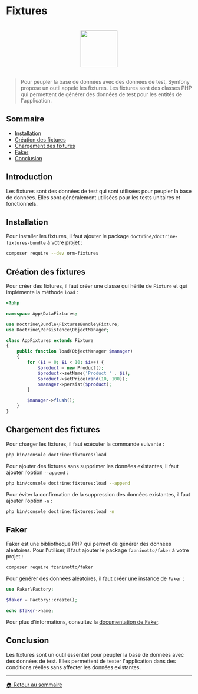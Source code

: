 # Fixtures

<br>

<center>
<img src="https://symfony.com/logos/symfony_black_03.png" width="100">
</center>

<br>

> Pour peupler la base de données avec des données de test, Symfony propose un outil appelé les fixtures. Les fixtures sont des classes PHP qui permettent de générer des données de test pour les entités de l'application.

## Sommaire

-   [Installation](#installation)
-   [Création des fixtures](#création-des-fixtures)
-   [Chargement des fixtures](#chargement-des-fixtures)
-   [Faker](#faker)
-   [Conclusion](#conclusion)

## Introduction

Les fixtures sont des données de test qui sont utilisées pour peupler la base de données. Elles sont généralement utilisées pour les tests unitaires et fonctionnels.

## Installation

Pour installer les fixtures, il faut ajouter le package `doctrine/doctrine-fixtures-bundle` à votre projet :

```bash
composer require --dev orm-fixtures
```

## Création des fixtures

Pour créer des fixtures, il faut créer une classe qui hérite de `Fixture` et qui implémente la méthode `load` :

```php
<?php

namespace App\DataFixtures;

use Doctrine\Bundle\FixturesBundle\Fixture;
use Doctrine\Persistence\ObjectManager;

class AppFixtures extends Fixture
{
    public function load(ObjectManager $manager)
    {
        for ($i = 0; $i < 10; $i++) {
            $product = new Product();
            $product->setName('Product ' . $i);
            $product->setPrice(rand(10, 100));
            $manager->persist($product);
        }

        $manager->flush();
    }
}
```

## Chargement des fixtures

Pour charger les fixtures, il faut exécuter la commande suivante :

```bash
php bin/console doctrine:fixtures:load
```

Pour ajouter des fixtures sans supprimer les données existantes, il faut ajouter l'option `--append` :

```bash
php bin/console doctrine:fixtures:load --append
```

Pour éviter la confirmation de la suppression des données existantes, il faut ajouter l'option `-n` :

```bash
php bin/console doctrine:fixtures:load -n
```

## Faker

Faker est une bibliothèque PHP qui permet de générer des données aléatoires. Pour l'utiliser, il faut ajouter le package `fzaninotto/faker` à votre projet :

```bash
composer require fzaninotto/faker
```

Pour générer des données aléatoires, il faut créer une instance de `Faker` :

```php
use Faker\Factory;

$faker = Factory::create();

echo $faker->name;
```

Pour plus d'informations, consultez la [documentation de Faker](https://fakerphp.org/).

## Conclusion

Les fixtures sont un outil essentiel pour peupler la base de données avec des données de test. Elles permettent de tester l'application dans des conditions réelles sans affecter les données existantes.

---

[🏠 Retour au sommaire](#)
